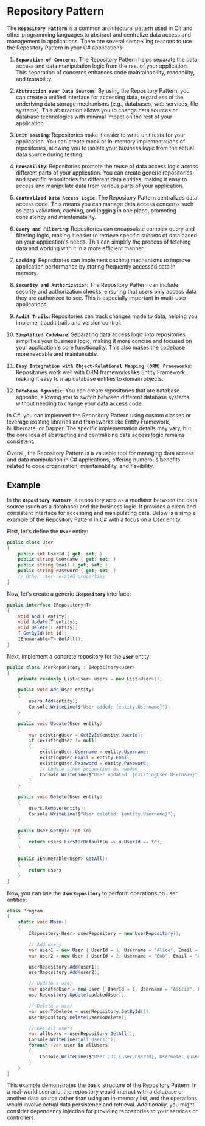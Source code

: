 # Repository Pattern

The **`Repository Pattern`** is a common architectural pattern used in C# and other programming languages to abstract and centralize data access and management in applications. There are several compelling reasons to use the Repository Pattern in your C# applications:

1. **`Separation of Concerns`**: The Repository Pattern helps separate the data access and data manipulation logic from the rest of your application. This separation of concerns enhances code maintainability, readability, and testability.

2. **`Abstraction over Data Sources`**: By using the Repository Pattern, you can create a unified interface for accessing data, regardless of the underlying data storage mechanisms (e.g., databases, web services, file systems). This abstraction allows you to change data sources or database technologies with minimal impact on the rest of your application.

3. **`Unit Testing`**: Repositories make it easier to write unit tests for your application. You can create mock or in-memory implementations of repositories, allowing you to isolate your business logic from the actual data source during testing.

4. **`Reusability`**: Repositories promote the reuse of data access logic across different parts of your application. You can create generic repositories and specific repositories for different data entities, making it easy to access and manipulate data from various parts of your application.

5. **`Centralized Data Access Logic`**: The Repository Pattern centralizes data access code. This means you can manage data access concerns such as data validation, caching, and logging in one place, promoting consistency and maintainability.

6. **`Query and Filtering`**: Repositories can encapsulate complex query and filtering logic, making it easier to retrieve specific subsets of data based on your application's needs. This can simplify the process of fetching data and working with it in a more efficient manner.

7. **`Caching`**: Repositories can implement caching mechanisms to improve application performance by storing frequently accessed data in memory.

8. **`Security and Authorization`**: The Repository Pattern can include security and authorization checks, ensuring that users only access data they are authorized to see. This is especially important in multi-user applications.

9. **`Audit Trails`**: Repositories can track changes made to data, helping you implement audit trails and version control.

10. **`Simplified Codebase`**: Separating data access logic into repositories simplifies your business logic, making it more concise and focused on your application's core functionality. This also makes the codebase more readable and maintainable.

11. **`Easy Integration with Object-Relational Mapping (ORM) Frameworks`**: Repositories work well with ORM frameworks like Entity Framework, making it easy to map database entities to domain objects.

12. **`Database Agnostic`**: You can create repositories that are database-agnostic, allowing you to switch between different database systems without needing to change your data access code.

In C#, you can implement the Repository Pattern using custom classes or leverage existing libraries and frameworks like Entity Framework, NHibernate, or Dapper. The specific implementation details may vary, but the core idea of abstracting and centralizing data access logic remains consistent.

Overall, the Repository Pattern is a valuable tool for managing data access and data manipulation in C# applications, offering numerous benefits related to code organization, maintainability, and flexibility.

## Example

In the **`Repository Pattern`**, a repository acts as a mediator between the data source (such as a database) and the business logic. It provides a clean and consistent interface for accessing and manipulating data. Below is a simple example of the Repository Pattern in C# with a focus on a User entity.

First, let's define the **`User`** entity:

```csharp
public class User
{
    public int UserId { get; set; }
    public string Username { get; set; }
    public string Email { get; set; }
    public string Password { get; set; }
    // Other user-related properties
}
```

Now, let's create a generic **`IRepository`** interface:

```csharp
public interface IRepository<T>
{
    void Add(T entity);
    void Update(T entity);
    void Delete(T entity);
    T GetById(int id);
    IEnumerable<T> GetAll();
}
```

Next, implement a concrete repository for the **`User`** entity:

```csharp
public class UserRepository : IRepository<User>
{
    private readonly List<User> users = new List<User>();

    public void Add(User entity)
    {
        users.Add(entity);
        Console.WriteLine($"User added: {entity.Username}");
    }

    public void Update(User entity)
    {
        var existingUser = GetById(entity.UserId);
        if (existingUser != null)
        {
            existingUser.Username = entity.Username;
            existingUser.Email = entity.Email;
            existingUser.Password = entity.Password;
            // Update other properties as needed
            Console.WriteLine($"User updated: {existingUser.Username}");
        }
    }

    public void Delete(User entity)
    {
        users.Remove(entity);
        Console.WriteLine($"User deleted: {entity.Username}");
    }

    public User GetById(int id)
    {
        return users.FirstOrDefault(u => u.UserId == id);
    }

    public IEnumerable<User> GetAll()
    {
        return users;
    }
}
```

Now, you can use the **`UserRepository`** to perform operations on user entities:

```csharp
class Program
{
    static void Main()
    {
        IRepository<User> userRepository = new UserRepository();

        // Add users
        var user1 = new User { UserId = 1, Username = "Alice", Email = "alice@example.com", Password = "pass123" };
        var user2 = new User { UserId = 2, Username = "Bob", Email = "bob@example.com", Password = "pass456" };

        userRepository.Add(user1);
        userRepository.Add(user2);

        // Update a user
        var updatedUser = new User { UserId = 1, Username = "Alicia", Email = "alicia@example.com", Password = "newpass" };
        userRepository.Update(updatedUser);

        // Delete a user
        var userToDelete = userRepository.GetById(2);
        userRepository.Delete(userToDelete);

        // Get all users
        var allUsers = userRepository.GetAll();
        Console.WriteLine("All Users:");
        foreach (var user in allUsers)
        {
            Console.WriteLine($"User ID: {user.UserId}, Username: {user.Username}, Email: {user.Email}");
        }
    }
}
```

This example demonstrates the basic structure of the Repository Pattern. In a real-world scenario, the repository would interact with a database or another data source rather than using an in-memory list, and the operations would involve actual data persistence and retrieval. Additionally, you might consider dependency injection for providing repositories to your services or controllers.

